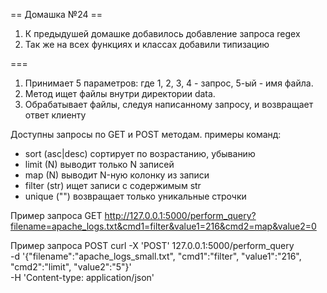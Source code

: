 == Домашка №24 ==
1. К предыдушей домашке добавилось добавление запроса regex
2. Так же на всех функциях и классах добавили типизацию

===
1. Принимает 5 параметров: где 1, 2, 3, 4 - запрос, 5-ый - имя файла. 
2. Метод ищет файлы внутри директории data.
3. Обрабатывает файлы, следуя написанному запросу, и возвращает ответ клиенту

Доступны запросы по GET и POST методам.
примеры команд:
- sort (asc|desc) сортирует по возрастанию, убыванию
- limit (N) выводит только N записей
- map (N) выводит N-ную колонку из записи
- filter (str) ищет записи с содержимым str
- unique ("") возвращает только уникальные строчки

Пример запроса GET
http://127.0.0.1:5000/perform_query?filename=apache_logs.txt&cmd1=filter&value1=216&cmd2=map&value2=0

Пример запроса POST
curl -X 'POST' 127.0.0.1:5000/perform_query \
-d '{"filename":"apache_logs_small.txt", "cmd1":"filter", "value1":"216", "cmd2":"limit", "value2":"5"}' \
-H 'Content-type: application/json'
